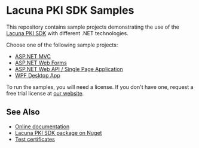 Lacuna PKI SDK Samples
======================

This repository contains sample projects demonstrating the use of the [Lacuna PKI SDK](https://www.lacunasoftware.com/en/products/pki_sdk)
with different .NET technologies.

Choose one of the following sample projects:

* [ASP.NET MVC](MVC/)
* [ASP.NET Web Forms](WebForms/)
* [ASP.NET Web API / Single Page Application](WebAPI/)
* [WPF Desktop App](WPF/)

To run the samples, you will need a license. If you don't have one, request a free trial license at
[our website](http://www.lacunasoftware.com/en/home/contact).

See Also
--------

* [Online documentation](http://pki.lacunasoftware.com/Help)
* [Lacuna PKI SDK package on Nuget](https://www.nuget.org/packages/Lacuna.Pki)
* [Test certificates](TestCertificates.md)
